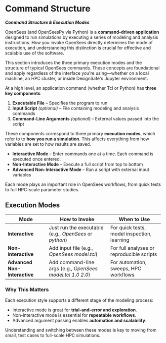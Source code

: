 # Command Structure
***Command Structure & Execution Modes***

OpenSees (and OpenSeesPy via Python) is a **command-driven application** designed to run simulations by executing a series of modeling and analysis instructions. How you invoke OpenSees directly determines the mode of execution, and understanding this distinction is crucial for effective and scalable use of the software.

This section introduces the three primary execution modes and the structure of typical OpenSees commands. These concepts are foundational and apply regardless of the interface you're using—whether on a local machine, an HPC cluster, or inside DesignSafe's Jupyter environment. 

At a high level, an application command (whether Tcl or Python) has **three key components**:

1. **Executable File** – Specifies the program to run
2. **Input Script** *(optional)* – File containing modeling and analysis commands
3. **Command-Line Arguments** *(optional)* – External values passed into the script

These components correspond to three primary **execution modes**, which refer to to **how you run a simulation.** This affects everything from how variables are set to how results are saved.

* **Interactive Mode** – Enter commands one at a time. Each command is executed once entered.
* **Non-Interactive Mode** – Execute a full script from top to bottom
* **Advanced Non-Interactive Mode** – Run a script with external input variables

Each mode plays an important role in OpenSees workflows, from quick tests to full HPC-scale parameter studies.


## Execution Modes

| Mode                         | How to Invoke                                              | When to Use                                 |
| ---------------------------- | ---------------------------------------------------------- | ------------------------------------------- |
| **Interactive**              | Just run the executable (e.g., *OpenSees* or *python*)     | For quick tests, model inspection, learning |
| **Non-Interactive**          | Add input file (e.g., *OpenSees model.tcl*)                | For full analyses or reproducible scripts   |
| **Advanced Non-Interactive** | Add command-line args (e.g., *OpenSees model.tcl 1.0 2.0*) | For automation, sweeps, HPC workflows       |



### Why This Matters

Each execution style supports a different stage of the modeling process:

* Interactive mode is great for **trial-and-error and exploration**.
* Non-interactive mode is essential for **repeatable workflows**.
* Advanced argument passing enables **automation and scalability**.

Understanding and switching between these modes is key to moving from small, test cases to full-scale HPC simulations.

